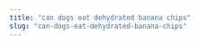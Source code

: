 ```yaml
---
title: "can dogs eat dehydrated banana chips"
slug: "can-dogs-eat-dehydrated-banana-chips"
---
```


